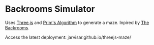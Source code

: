 # Backrooms Simulator

Uses [Three.js](https://threejs.org/) and [Prim's Algorithm](https://en.wikipedia.org/wiki/Maze_generation_algorithm#Iterative_randomized_Prim's_algorithm_(without_stack,_without_sets)) to generate a maze. Inpired by [The Backrooms](https://en.wikipedia.org/wiki/The_Backrooms). 

Access the latest deployment: jarvisar.github.io/threejs-maze/

